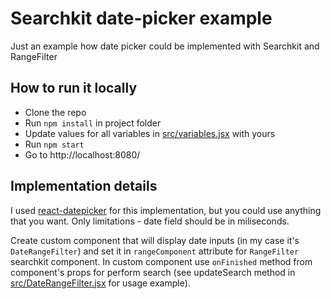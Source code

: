 # Searchkit date-picker example
Just an example how date picker could be implemented with Searchkit and RangeFilter

## How to run it locally
* Clone the repo
* Run `npm install` in project folder
* Update values for all variables in [src/variables.jsx](https://github.com/Marina-Miranovich/searchkit-date-picker/blob/master/src/variables.jsx) with yours
* Run `npm start`
* Go to http://localhost:8080/

## Implementation details
I used [react-datepicker](https://github.com/Hacker0x01/react-datepicker) for this implementation, but you could use anything that you want. Only limitations - date field should be in miliseconds.


Create custom component that will display date inputs (in my case it's `DateRangeFilter`) and set it in `rangeComponent` attribute for `RangeFilter` searchkit component. In custom component use `onFinished` method from component's props for perform search (see updateSearch method in [src/DateRangeFilter.jsx](https://github.com/Marina-Miranovich/searchkit-date-picker/blob/master/src/DateRangeFilter.jsx) for usage example).
